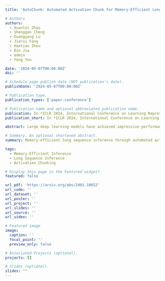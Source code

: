 ```yaml
---
title: 'AutoChunk: Automated Activation Chunk for Memory-Efficient Long Sequence Inference'

# Authors
authors:
  - Xuanlei Zhao
  - Shenggan Cheng
  - Guangyang Lu
  - Jiarui Fang
  - Haotian Zhou
  - Bin Jia
  - admin
  - Yang You

date: '2024-05-07T00:00:00Z'
doi: ''

# Schedule page publish date (NOT publication's date).
publishDate: '2024-05-07T00:00:00Z'

# Publication type.
publication_types: ['paper-conference']

# Publication name and optional abbreviated publication name.
publication: In *ICLR 2024, International Conference on Learning Representations*
publication_short: In *ICLR 2024, International Conference on Learning Representations*

abstract: Large deep learning models have achieved impressive performance across a range of applications. However, their large memory requirements, including parameter memory and activation memory, have become a significant challenge for their practical serving. While existing methods mainly address parameter memory, the importance of activation memory has been overlooked. Especially for long input sequences, activation memory is expected to experience a significant exponential growth as the length of sequences increases. In this approach, we propose AutoChunk, an automatic and adaptive compiler system that efficiently reduces activation memory for long sequence inference by chunk strategies. The proposed system generates chunk plans by optimizing through multiple stages. In each stage, the chunk search pass explores all possible chunk candidates and the chunk selection pass identifies the optimal one. At runtime, AutoChunk employs code generation to automatically apply chunk strategies. The experiments demonstrate that AutoChunk can reduce over 80\% of activation memory while maintaining speed loss within 10%, extend max sequence length by 3.2x to 11.7x, and outperform state-of-the-art methods by a large margin.

# Summary. An optional shortened abstract.
summary: Memory-efficient long sequence inference through automated activation chunking.

tags:
  - Memory-Efficient Inference
  - Long Sequence Inference
  - Activation Chunking

# Display this page in the Featured widget?
featured: false

url_pdf: 'https://arxiv.org/abs/2401.10652'
url_code: ''
url_dataset: ''
url_poster: ''
url_project: ''
url_slides: ''
url_source: ''
url_video: ''

# Featured image
image:
  caption: ''
  focal_point: ''
  preview_only: false

# Associated Projects (optional).
projects: []

# Slides (optional).
slides: ""
---
```

